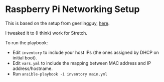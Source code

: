 # Raspberry Pi Networking Setup

This is based on the setup from geerlingguy, [here](https://github.com/geerlingguy/raspberry-pi-dramble/tree/master/setup/networking).

I tweaked it to (I think) work for Stretch.

To run the playbook:
* Edit `inventory` to include your host IPs (the ones assigned by DHCP on initial boot).
* Edit `vars.yml` to include the mapping between MAC address and IP address/hostname.
* Run `ansible-playbook -i inventory main.yml`



